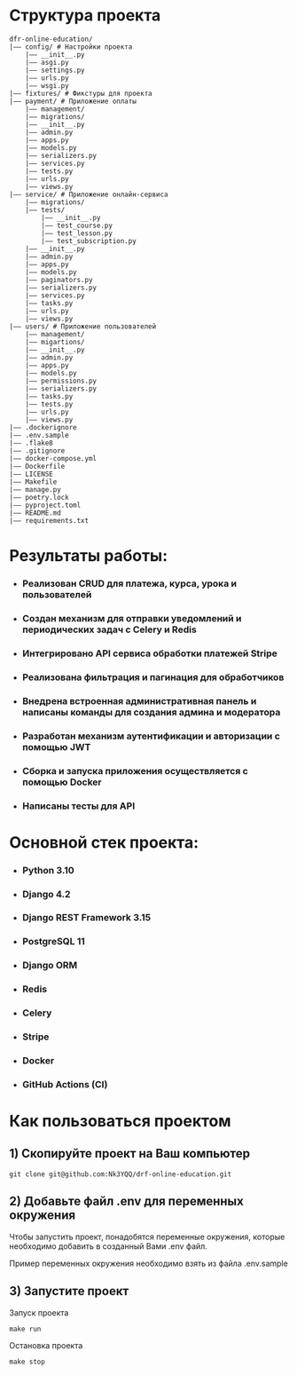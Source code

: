 # Структура проекта
```
dfr-online-education/
|—— config/ # Настройки проекта
    |—— __init__.py
    |—— asgi.py
    |—— settings.py
    |—— urls.py
    |—— wsgi.py
|—— fixtures/ # Фикстуры для проекта
|—— payment/ # Приложение оплаты
    |—— management/
    |—— migrations/
    |—— __init__.py
    |—— admin.py
    |—— apps.py
    |—— models.py
    |—— serializers.py
    |—— services.py
    |—— tests.py
    |—— urls.py
    |—— views.py
|—— service/ # Приложение онлайн-сервиса
    |—— migrations/
    |—— tests/
        |—— __init__.py
        |—— test_course.py
        |—— test_lesson.py
        |—— test_subscription.py
    |—— __init__.py
    |—— admin.py
    |—— apps.py
    |—— models.py
    |—— paginators.py
    |—— serializers.py
    |—— services.py
    |—— tasks.py
    |—— urls.py
    |—— views.py
|—— users/ # Приложение пользователей
    |—— management/
    |—— migartions/
    |—— __init__.py
    |—— admin.py
    |—— apps.py
    |—— models.py
    |—— permissions.py
    |—— serializers.py
    |—— tasks.py
    |—— tests.py
    |—— urls.py
    |—— views.py
|—— .dockerignore
|—— .env.sample
|—— .flake8
|—— .gitignore
|—— docker-compose.yml
|—— Dockerfile
|—— LICENSE
|—— Makefile
|—— manage.py
|—— poetry.lock
|—— pyproject.toml
|—— README.md
|—— requirements.txt
```

# Результаты работы:
- ### Реализован CRUD для платежа, курса, урока и пользователей
- ### Создан механизм для отправки уведомлений и периодических задач с Celery и Redis
- ### Интегрировано API сервиса обработки платежей Stripe
- ### Реализована фильтрация и пагинация для обработчиков
- ### Внедрена встроенная административная панель и написаны команды для создания админа и модератора
- ### Разработан механизм аутентификации и авторизации с помощью JWT
- ### Сборка и запуска приложения осуществляется с помощью Docker
- ### Написаны тесты для API 

# Основной стек проекта:
- ### Python 3.10
- ### Django 4.2
- ### Django REST Framework 3.15
- ### PostgreSQL 11
- ### Django ORM
- ### Redis
- ### Celery
- ### Stripe
- ### Docker
- ### GitHub Actions (CI)

# Как пользоваться проектом

## 1) Скопируйте проект на Ваш компьютер
```
git clone git@github.com:Nk3YQQ/drf-online-education.git
```

## 2) Добавьте файл .env для переменных окружения
Чтобы запустить проект, понадобятся переменные окружения, которые необходимо добавить в созданный Вами .env файл.

Пример переменных окружения необходимо взять из файла .env.sample

## 3) Запустите проект

Запуск проекта
```
make run
```

Остановка проекта
```
make stop
```
